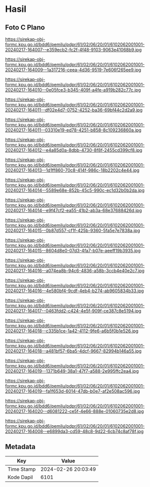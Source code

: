 # Hasil

## Foto C Plano

https://sirekap-obj-formc.kpu.go.id/bdd6/pemilu/pdpr/61/02/06/20/01/6102062001001-20240217-164007--e359ecb2-fc2f-4f48-9103-9063e41068b9.jpg

https://sirekap-obj-formc.kpu.go.id/bdd6/pemilu/pdpr/61/02/06/20/01/6102062001001-20240217-164009--1a317216-ceea-4d36-9519-7e606f265ee9.jpg

https://sirekap-obj-formc.kpu.go.id/bdd6/pemilu/pdpr/61/02/06/20/01/6102062001001-20240217-164010--0e05fce3-b345-409f-a4fe-a919b282c77c.jpg

https://sirekap-obj-formc.kpu.go.id/bdd6/pemilu/pdpr/61/02/06/20/01/6102062001001-20240217-164011--df02e4d7-0752-4252-ba36-69bf44c2d2a9.jpg

https://sirekap-obj-formc.kpu.go.id/bdd6/pemilu/pdpr/61/02/06/20/01/6102062001001-20240217-164011--03310e19-ed78-4251-b858-8c109236860a.jpg

https://sirekap-obj-formc.kpu.go.id/bdd6/pemilu/pdpr/61/02/06/20/01/6102062001001-20240217-164012--e4a85d0a-8dbb-4730-8f8f-2455cd399cf8.jpg

https://sirekap-obj-formc.kpu.go.id/bdd6/pemilu/pdpr/61/02/06/20/01/6102062001001-20240217-164013--1d1ff860-70c8-414f-986c-18b2202c4e44.jpg

https://sirekap-obj-formc.kpu.go.id/bdd6/pemilu/pdpr/61/02/06/20/01/6102062001001-20240217-164014--5589e68e-852b-45c5-990c-ec1d32b0b2da.jpg

https://sirekap-obj-formc.kpu.go.id/bdd6/pemilu/pdpr/61/02/06/20/01/6102062001001-20240217-164014--e9f47cf2-ea55-41b2-ab3a-68e37688426d.jpg

https://sirekap-obj-formc.kpu.go.id/bdd6/pemilu/pdpr/61/02/06/20/01/6102062001001-20240217-164015--0b87d557-cf1f-425b-9360-5fa5e7e7838a.jpg

https://sirekap-obj-formc.kpu.go.id/bdd6/pemilu/pdpr/61/02/06/20/01/6102062001001-20240217-164015--8604d8e0-07d3-4fa7-b07e-aeeff19b3935.jpg

https://sirekap-obj-formc.kpu.go.id/bdd6/pemilu/pdpr/61/02/06/20/01/6102062001001-20240217-164016--a074ea8b-94c6-4836-a58b-3ccb4e40e2c7.jpg

https://sirekap-obj-formc.kpu.go.id/bdd6/pemilu/pdpr/61/02/06/20/01/6102062001001-20240217-164016--4e580bf4-9cdf-4eb4-b274-ab9605834b33.jpg

https://sirekap-obj-formc.kpu.go.id/bdd6/pemilu/pdpr/61/02/06/20/01/6102062001001-20240217-164017--0463fdd2-c424-4e5f-909f-ce387c8e5194.jpg

https://sirekap-obj-formc.kpu.go.id/bdd6/pemilu/pdpr/61/02/06/20/01/6102062001001-20240217-164018--c335b1ce-1a42-4112-9fe6-a6b5f0b1e526.jpg

https://sirekap-obj-formc.kpu.go.id/bdd6/pemilu/pdpr/61/02/06/20/01/6102062001001-20240217-164018--a481bf57-6ba5-4dcf-9667-82994b146a55.jpg

https://sirekap-obj-formc.kpu.go.id/bdd6/pemilu/pdpr/61/02/06/20/01/6102062001001-20240217-164019--1371b649-38a1-47f7-a588-2e995ffc2ea4.jpg

https://sirekap-obj-formc.kpu.go.id/bdd6/pemilu/pdpr/61/02/06/20/01/6102062001001-20240217-164019--fa1f653d-6014-47db-b0e7-af2e508ac596.jpg

https://sirekap-obj-formc.kpu.go.id/bdd6/pemilu/pdpr/61/02/06/20/01/6102062001001-20240217-164020--d6081222-ce5f-4e66-888e-01060735e2d8.jpg

https://sirekap-obj-formc.kpu.go.id/bdd6/pemilu/pdpr/61/02/06/20/01/6102062001001-20240217-164008--e6899da3-cd59-48c8-9d22-6cb74c8af78f.jpg


## Metadata

| Key        | Value               |
| ---------- | ------------------- |
| Time Stamp | 2024-02-26 20:03:49 |
| Kode Dapil | 6101                |



